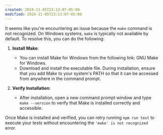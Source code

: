 ```yaml
---
created: 2024-11-05T23:13:07-05:00
modified: 2024-11-05T23:13:07-05:00
---
```


It seems like you're encountering an issue because the `make` command is not recognized. On Windows systems, `make` is typically not available by default. To resolve this, you can do the following:

1. **Install Make**:

   - You can install Make for Windows from the following link: GNU Make for Windows.
   - Download and install the executable file. During installation, ensure that you add Make to your system's PATH so that it can be accessed from anywhere in the command prompt.

2. **Verify Installation**:

   - After installation, open a new command prompt window and type `make --version` to verify that Make is installed correctly and accessible.

Once Make is installed and verified, you can retry running `npm run test` to execute your tests without encountering the `'make' is not recognized` error.
